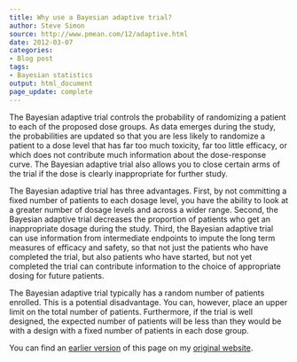 ```yaml
---
title: Why use a Bayesian adaptive trial?
author: Steve Simon
source: http://www.pmean.com/12/adaptive.html
date: 2012-03-07
categories:
- Blog post
tags:
- Bayesian statistics
output: html_document
page_update: complete
---
```


The Bayesian adaptive trial controls the probability of randomizing a patient to each of the proposed dose groups. As data emerges during the study, the probabilities are updated so that you are less likely to randomize a patient to a dose level that has far too much toxicity, far too little efficacy, or which does not contribute much information about the dose-response curve. The Bayesian adaptive trial also allows you to close certain arms of the trial if the dose is clearly inappropriate for further study.

<!---More--->

The Bayesian adaptive trial has three advantages. First, by not committing a fixed number of patients to each dosage level, you have the ability to look at a greater number of dosage levels and across a wider range. Second, the Bayesian adaptive trial decreases the proportion of patients who get an inappropriate dosage during the study. Third, the Bayesian adaptive trial can use information from intermediate endpoints to impute the long term measures of efficacy and safety, so that not just the patients who have completed the trial, but also patients who have started, but not yet completed the trial can contribute information to the choice of appropriate dosing for future patients.

The Bayesian adaptive trial typically has a random number of patients enrolled. This is a potential disadvantage. You can, however, place an upper limit on the total number of patients. Furthermore, if the trial is well designed, the expected number of patients will be less than they would be with a design with a fixed number of patients in each dose group.

You can find an [earlier version][sim1] of this page on my [original website][sim2].

[sim1]: http://www.pmean.com/12/adaptive.html
[sim2]: http://www.pmean.com/original_site.html
